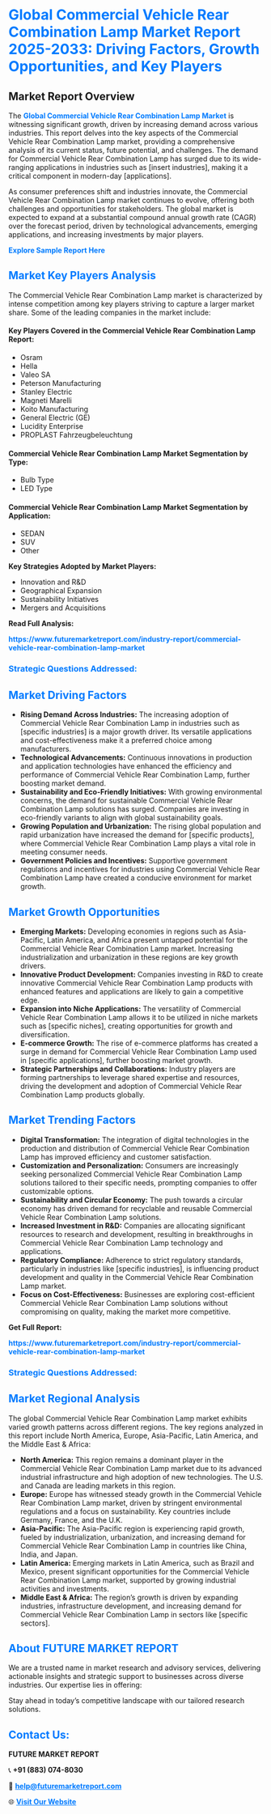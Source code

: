 <h1 style="color: #007BFF;">Global Commercial Vehicle Rear Combination Lamp Market Report 2025-2033: Driving Factors, Growth Opportunities, and Key Players</h1>

<section id="overview">
<h2>Market Report Overview</h2>
<p>The <a href="https://www.futuremarketreport.com/industry-report/commercial-vehicle-rear-combination-lamp-market" style="color: #007BFF; text-decoration: none;"><strong>Global Commercial Vehicle Rear Combination Lamp Market</strong></a> is witnessing significant growth, driven by increasing demand across various industries. This report delves into the key aspects of the Commercial Vehicle Rear Combination Lamp market, providing a comprehensive analysis of its current status, future potential, and challenges. The demand for Commercial Vehicle Rear Combination Lamp has surged due to its wide-ranging applications in industries such as [insert industries], making it a critical component in modern-day [applications].</p>
<p>As consumer preferences shift and industries innovate, the Commercial Vehicle Rear Combination Lamp market continues to evolve, offering both challenges and opportunities for stakeholders. The global market is expected to expand at a substantial compound annual growth rate (CAGR) over the forecast period, driven by technological advancements, emerging applications, and increasing investments by major players.</p>
</section>

<section id="overview">
<p><a href="https://www.futuremarketreport.com/request-sample/reportId=36524" style="color: #007BFF; text-decoration: none;"><strong>Explore Sample Report Here</strong></a></p>
</section>

<section id="key-players">
<h2 style="color: #007BFF;">Market Key Players Analysis</h2>
<p>The Commercial Vehicle Rear Combination Lamp market is characterized by intense competition among key players striving to capture a larger market share. Some of the leading companies in the market include:</p>
<h4>Key Players Covered in the Commercial Vehicle Rear Combination Lamp Report:</h4>
<ul><li>Osram</li><li>Hella</li><li>Valeo SA</li><li>Peterson Manufacturing</li><li>Stanley Electric</li><li>Magneti Marelli</li><li>Koito Manufacturing</li><li>General Electric (GE)</li><li>Lucidity Enterprise</li><li>PROPLAST Fahrzeugbeleuchtung</li></ul>
<h4>Commercial Vehicle Rear Combination Lamp Market Segmentation by Type:</h4>
<ul><li>Bulb Type</li><li>LED Type</li></ul>

<h4>Commercial Vehicle Rear Combination Lamp Market Segmentation by Application:</h4>
<ul><li>SEDAN</li><li>SUV</li><li>Other</li></ul>
<p><strong>Key Strategies Adopted by Market Players:</strong></p>
<ul>
<li>Innovation and R&D</li>
<li>Geographical Expansion</li>
<li>Sustainability Initiatives</li>
<li>Mergers and Acquisitions</li>
</ul>
</section>

<section>
<p><strong>Read Full Analysis: </strong></p><a href="https://www.futuremarketreport.com/industry-report/commercial-vehicle-rear-combination-lamp-market" style="color: #007BFF; text-decoration: none;"><strong>https://www.futuremarketreport.com/industry-report/commercial-vehicle-rear-combination-lamp-market</strong></a>
<h3 style="color: #007BFF;">Strategic Questions Addressed:</h3>
</section>

<section id="driving-factors">
<h2 style="color: #007BFF;">Market Driving Factors</h2>
<ul>
<li><strong>Rising Demand Across Industries:</strong> The increasing adoption of Commercial Vehicle Rear Combination Lamp in industries such as [specific industries] is a major growth driver. Its versatile applications and cost-effectiveness make it a preferred choice among manufacturers.</li>
<li><strong>Technological Advancements:</strong> Continuous innovations in production and application technologies have enhanced the efficiency and performance of Commercial Vehicle Rear Combination Lamp, further boosting market demand.</li>
<li><strong>Sustainability and Eco-Friendly Initiatives:</strong> With growing environmental concerns, the demand for sustainable Commercial Vehicle Rear Combination Lamp solutions has surged. Companies are investing in eco-friendly variants to align with global sustainability goals.</li>
<li><strong>Growing Population and Urbanization:</strong> The rising global population and rapid urbanization have increased the demand for [specific products], where Commercial Vehicle Rear Combination Lamp plays a vital role in meeting consumer needs.</li>
<li><strong>Government Policies and Incentives:</strong> Supportive government regulations and incentives for industries using Commercial Vehicle Rear Combination Lamp have created a conducive environment for market growth.</li>
</ul>
</section>

<section id="growth-opportunities">
<h2 style="color: #007BFF;">Market Growth Opportunities</h2>
<ul>
<li><strong>Emerging Markets:</strong> Developing economies in regions such as Asia-Pacific, Latin America, and Africa present untapped potential for the Commercial Vehicle Rear Combination Lamp market. Increasing industrialization and urbanization in these regions are key growth drivers.</li>
<li><strong>Innovative Product Development:</strong> Companies investing in R&D to create innovative Commercial Vehicle Rear Combination Lamp products with enhanced features and applications are likely to gain a competitive edge.</li>
<li><strong>Expansion into Niche Applications:</strong> The versatility of Commercial Vehicle Rear Combination Lamp allows it to be utilized in niche markets such as [specific niches], creating opportunities for growth and diversification.</li>
<li><strong>E-commerce Growth:</strong> The rise of e-commerce platforms has created a surge in demand for Commercial Vehicle Rear Combination Lamp used in [specific applications], further boosting market growth.</li>
<li><strong>Strategic Partnerships and Collaborations:</strong> Industry players are forming partnerships to leverage shared expertise and resources, driving the development and adoption of Commercial Vehicle Rear Combination Lamp products globally.</li>
</ul>
</section>

<section id="trending-factors">
<h2 style="color: #007BFF;">Market Trending Factors</h2>
<ul>
<li><strong>Digital Transformation:</strong> The integration of digital technologies in the production and distribution of Commercial Vehicle Rear Combination Lamp has improved efficiency and customer satisfaction.</li>
<li><strong>Customization and Personalization:</strong> Consumers are increasingly seeking personalized Commercial Vehicle Rear Combination Lamp solutions tailored to their specific needs, prompting companies to offer customizable options.</li>
<li><strong>Sustainability and Circular Economy:</strong> The push towards a circular economy has driven demand for recyclable and reusable Commercial Vehicle Rear Combination Lamp solutions.</li>
<li><strong>Increased Investment in R&D:</strong> Companies are allocating significant resources to research and development, resulting in breakthroughs in Commercial Vehicle Rear Combination Lamp technology and applications.</li>
<li><strong>Regulatory Compliance:</strong> Adherence to strict regulatory standards, particularly in industries like [specific industries], is influencing product development and quality in the Commercial Vehicle Rear Combination Lamp market.</li>
<li><strong>Focus on Cost-Effectiveness:</strong> Businesses are exploring cost-efficient Commercial Vehicle Rear Combination Lamp solutions without compromising on quality, making the market more competitive.</li>
</ul>
</section>

<section>
<p><strong>Get Full Report: </strong></p><a href="https://www.futuremarketreport.com/industry-report/commercial-vehicle-rear-combination-lamp-market" style="color: #007BFF; text-decoration: none;"><strong>https://www.futuremarketreport.com/industry-report/commercial-vehicle-rear-combination-lamp-market</strong></a>
<h3 style="color: #007BFF;">Strategic Questions Addressed:</h3>
</section>


<section id="regional-analysis">
<h2 style="color: #007BFF;">Market Regional Analysis</h2>
<p>The global Commercial Vehicle Rear Combination Lamp market exhibits varied growth patterns across different regions. The key regions analyzed in this report include North America, Europe, Asia-Pacific, Latin America, and the Middle East & Africa:</p>
<ul>
<li><strong>North America:</strong> This region remains a dominant player in the Commercial Vehicle Rear Combination Lamp market due to its advanced industrial infrastructure and high adoption of new technologies. The U.S. and Canada are leading markets in this region.</li>
<li><strong>Europe:</strong> Europe has witnessed steady growth in the Commercial Vehicle Rear Combination Lamp market, driven by stringent environmental regulations and a focus on sustainability. Key countries include Germany, France, and the U.K.</li>
<li><strong>Asia-Pacific:</strong> The Asia-Pacific region is experiencing rapid growth, fueled by industrialization, urbanization, and increasing demand for Commercial Vehicle Rear Combination Lamp in countries like China, India, and Japan.</li>
<li><strong>Latin America:</strong> Emerging markets in Latin America, such as Brazil and Mexico, present significant opportunities for the Commercial Vehicle Rear Combination Lamp market, supported by growing industrial activities and investments.</li>
<li><strong>Middle East & Africa:</strong> The region’s growth is driven by expanding industries, infrastructure development, and increasing demand for Commercial Vehicle Rear Combination Lamp in sectors like [specific sectors].</li>
</ul>
</section>

<footer>
<h2 style="color: #007BFF;">About FUTURE MARKET REPORT</h2>
<p>We are a trusted name in market research and advisory services, delivering actionable insights and strategic support to businesses across diverse industries. Our expertise lies in offering:</p>

<p>Stay ahead in today’s competitive landscape with our tailored research solutions.</p>

<h2 style="color: #007BFF;">Contact Us:</h2>
<p><strong>FUTURE MARKET REPORT</strong></p>
<p>📞 <strong>+91 (883) 074-8030</strong></p>
<p>📧 <strong><a href="mailto:help@futuremarketreport.com" style="color: #007BFF;">help@futuremarketreport.com</a></strong></p>
<p>🌐 <strong><a href="https://www.futuremarketreport.com/" style="color: #007BFF;">Visit Our Website</a></strong></p>
</footer>